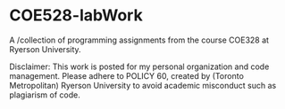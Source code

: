 # COE528-labWork

A /collection of programming assignments from the course COE328 at Ryerson University.

Disclaimer: This work is posted for my personal organization and code management. Please adhere to POLICY 60, created by (Toronto Metropolitan) Ryerson University to avoid academic misconduct such as plagiarism of code.
